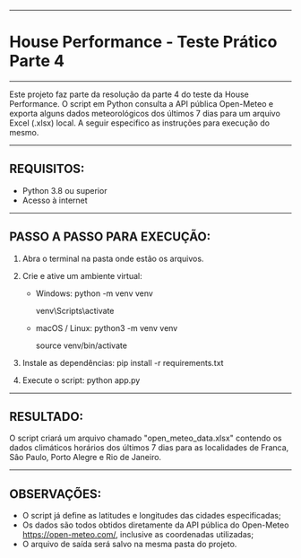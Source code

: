 ----------------------------------------
# House Performance - Teste Prático Parte 4
----------------------------------------

Este projeto faz parte da resolução da parte 4 do teste da House Performance. O script em Python consulta a API pública Open-Meteo e exporta alguns dados meteorológicos dos últimos 7 dias para um arquivo Excel (.xlsx) local. A seguir especifico as instruções para execução do mesmo.

----------------------------------------
REQUISITOS:
----------------------------------------
- Python 3.8 ou superior
- Acesso à internet

----------------------------------------
PASSO A PASSO PARA EXECUÇÃO:
----------------------------------------
1. Abra o terminal na pasta onde estão os arquivos.
2. Crie e ative um ambiente virtual:

   - Windows:
       python -m venv venv
     
       venv\Scripts\activate

   - macOS / Linux:
       python3 -m venv venv
     
       source venv/bin/activate

3. Instale as dependências:
       pip install -r requirements.txt

4. Execute o script:
       python app.py

----------------------------------------
RESULTADO:
----------------------------------------
O script criará um arquivo chamado "open_meteo_data.xlsx" contendo os dados climáticos horários dos últimos 7 dias para as localidades de Franca, Sâo Paulo, Porto Alegre e Rio de Janeiro.

----------------------------------------
OBSERVAÇÕES:
----------------------------------------
- O script já define as latitudes e longitudes das cidades especificadas;
- Os dados são todos obtidos diretamente da API pública do Open-Meteo https://open-meteo.com/, inclusive as coordenadas utilizadas;
- O arquivo de saída será salvo na mesma pasta do projeto.
